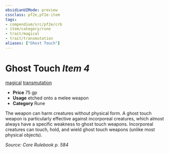 ```yaml
---
obsidianUIMode: preview
cssclass: pf2e,pf2e-item
tags:
- compendium/src/pf2e/crb
- item/category/rune
- trait/magical
- trait/transmutation
aliases: ["Ghost Touch"]
---
```

# Ghost Touch *Item 4*  
[magical](/rules/traits/magical.md)  [transmutation](/rules/traits/transmutation.md)  

- **Price** 75 gp
- **Usage** etched onto a melee weapon
- **Category** Rune

The weapon can harm creatures without physical form. A ghost touch weapon is particularly effective against incorporeal creatures, which almost always have a specific weakness to ghost touch weapons. Incorporeal creatures can touch, hold, and wield ghost touch weapons (unlike most physical objects).

*Source: Core Rulebook p. 584*
